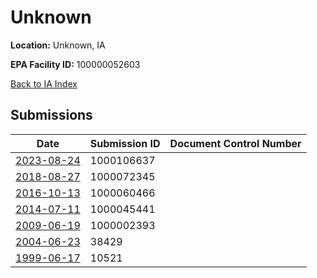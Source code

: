 # Unknown

**Location:** Unknown, IA

**EPA Facility ID:** 100000052603

[Back to IA Index](../../index.md)

## Submissions

| Date | Submission ID | Document Control Number |
|------|--------------|-------------------------|
| [2023-08-24](submissions/1000106637.md) | 1000106637 |  |
| [2018-08-27](submissions/1000072345.md) | 1000072345 |  |
| [2016-10-13](submissions/1000060466.md) | 1000060466 |  |
| [2014-07-11](submissions/1000045441.md) | 1000045441 |  |
| [2009-06-19](submissions/1000002393.md) | 1000002393 |  |
| [2004-06-23](submissions/38429.md) | 38429 |  |
| [1999-06-17](submissions/10521.md) | 10521 |  |
